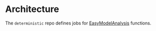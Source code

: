 # Architecture
The `deterministic` repo defines jobs for [EasyModelAnalysis](https://github.com/SciML/EasyModelAnalysis.jl) functions.
